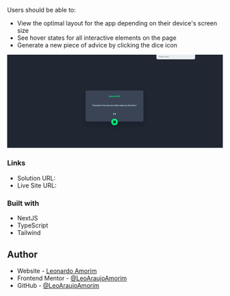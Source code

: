 
Users should be able to:

- View the optimal layout for the app depending on their device's screen size
- See hover states for all interactive elements on the page
- Generate a new piece of advice by clicking the dice icon


![result](./public/resultado.jpg)



### Links
- Solution URL:
- Live Site URL:


### Built with

- NextJS
- TypeScript
- Tailwind

## Author
- Website - [Leonardo Amorim](https://www.your-site.com)
- Frontend Mentor - [@LeoAraujoAmorim](https://www.frontendmentor.io/profile/LeoAraujoAmorim)
- GitHub - [@LeoAraujoAmorim](https://github.com/LeoAraujoAmorim)
